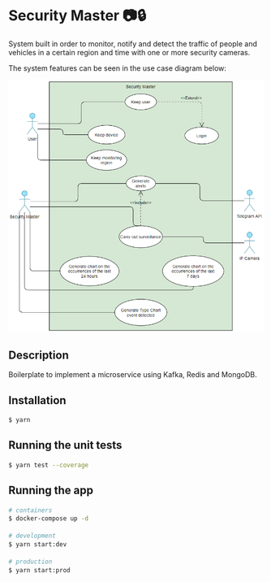 # Security Master 📷🔒

System built in order to monitor, notify and detect the traffic of people and vehicles in a certain region and time with one or more security cameras.

The system features can be seen in the use case diagram below:

<img src="https://github.com/rafaelscariot/security-master/blob/master/src/app/public/img/usecases.png" />

## Description

Boilerplate to implement a microservice using Kafka, Redis and MongoDB.

## Installation

```bash
$ yarn
```

## Running the unit tests
```bash
$ yarn test --coverage
```

## Running the app
```bash
# containers
$ docker-compose up -d

# development
$ yarn start:dev

# production
$ yarn start:prod
